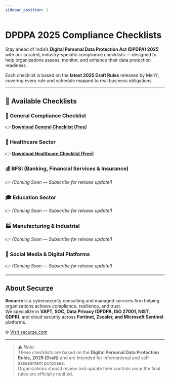 ```yaml
---
sidebar_position: 1
---
```


# DPDPA 2025 Compliance Checklists  

Stay ahead of India’s **Digital Personal Data Protection Act (DPDPA) 2025** with our curated, industry-specific compliance checklists — designed to help organizations assess, monitor, and enhance their data protection readiness.  

Each checklist is based on the **latest 2025 Draft Rules** released by MeitY, covering every rule and schedule mapped to real business obligations.  

---

## 📂 Available Checklists  

### 🏢 General Compliance Checklist  
👉 **[Download General Checklist (Free)](DPDPA_2025_Checklist.xlsx)**  

### 🏥 Healthcare Sector  
👉 **[Download Healthcare Checklist (Free)](./DPDPA_2025_Healthcare_Compliance_Checklist.xlsx)**  

### 💰 BFSI (Banking, Financial Services & Insurance)  
👉 *(Coming Soon — Subscribe for release update!)*  

### 🎓 Education Sector  
👉 *(Coming Soon — Subscribe for release update!)*  

### 🏭 Manufacturing & Industrial  
👉 *(Coming Soon — Subscribe for release update!)*  

### 📱 Social Media & Digital Platforms  
👉 *(Coming Soon — Subscribe for release update!)*  

---

## About Securze  
**Securze** is a cybersecurity consulting and managed services firm helping organizations achieve compliance, resilience, and trust.  
We specialize in **VAPT, SOC, Data Privacy (DPDPA, ISO 27001, NIST, GDPR)**, and cloud security across **Fortinet, Zscaler, and Microsoft Sentinel** platforms.  

🌐 [Visit securze.com](https://securze.com)

---

> ⚠️ *Note:*  
> These checklists are based on the **Digital Personal Data Protection Rules, 2025 (Draft)** and are intended for informational and self-assessment purposes.  
> Organizations should review and update their controls once the final rules are officially notified.
